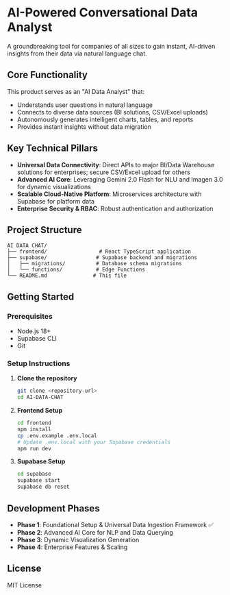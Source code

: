 # AI-Powered Conversational Data Analyst

A groundbreaking tool for companies of all sizes to gain instant, AI-driven insights from their data via natural language chat.

## Core Functionality

This product serves as an "AI Data Analyst" that:
- Understands user questions in natural language
- Connects to diverse data sources (BI solutions, CSV/Excel uploads)
- Autonomously generates intelligent charts, tables, and reports
- Provides instant insights without data migration

## Key Technical Pillars

- **Universal Data Connectivity**: Direct APIs to major BI/Data Warehouse solutions for enterprises; secure CSV/Excel upload for others
- **Advanced AI Core**: Leveraging Gemini 2.0 Flash for NLU and Imagen 3.0 for dynamic visualizations
- **Scalable Cloud-Native Platform**: Microservices architecture with Supabase for platform data
- **Enterprise Security & RBAC**: Robust authentication and authorization

## Project Structure

```
AI DATA CHAT/
├── frontend/                 # React TypeScript application
├── supabase/                # Supabase backend and migrations
│   ├── migrations/          # Database schema migrations
│   └── functions/           # Edge Functions
└── README.md               # This file
```

## Getting Started

### Prerequisites
- Node.js 18+
- Supabase CLI
- Git

### Setup Instructions

1. **Clone the repository**
   ```bash
   git clone <repository-url>
   cd AI-DATA-CHAT
   ```

2. **Frontend Setup**
   ```bash
   cd frontend
   npm install
   cp .env.example .env.local
   # Update .env.local with your Supabase credentials
   npm run dev
   ```

3. **Supabase Setup**
   ```bash
   cd supabase
   supabase start
   supabase db reset
   ```

## Development Phases

- **Phase 1**: Foundational Setup & Universal Data Ingestion Framework ✅
- **Phase 2**: Advanced AI Core for NLP and Data Querying
- **Phase 3**: Dynamic Visualization Generation
- **Phase 4**: Enterprise Features & Scaling

## License

MIT License 